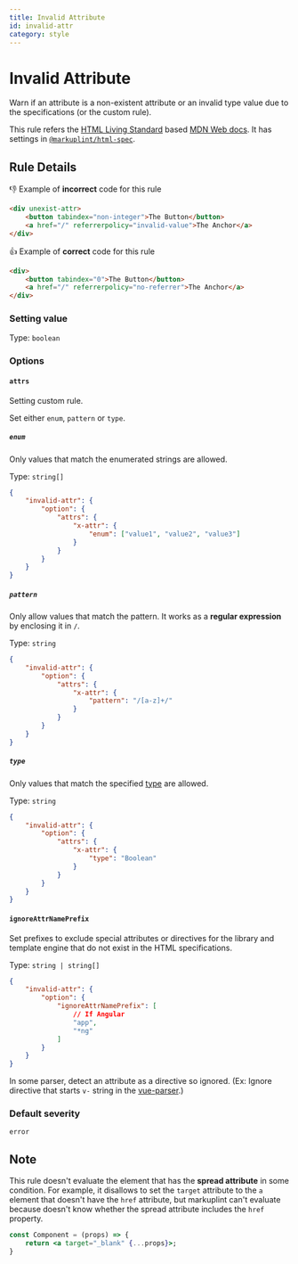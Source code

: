 ```yaml
---
title: Invalid Attribute
id: invalid-attr
category: style
---
```


# Invalid Attribute

Warn if an attribute is a non-existent attribute or an invalid type value due to the specifications (or the custom rule).

This rule refers the [HTML Living Standard](https://html.spec.whatwg.org/) based [MDN Web docs](https://developer.mozilla.org/en/docs/Web/HTML). It has settings in [`@markuplint/html-spec`](https://github.com/markuplint/markuplint/tree/master/packages/%40markuplint/html-spec/src/attributes).

## Rule Details

👎 Example of **incorrect** code for this rule

```html
<div unexist-attr>
	<button tabindex="non-integer">The Button</button>
	<a href="/" referrerpolicy="invalid-value">The Anchor</a>
</div>
```

👍 Example of **correct** code for this rule

```html
<div>
	<button tabindex="0">The Button</button>
	<a href="/" referrerpolicy="no-referrer">The Anchor</a>
</div>
```

### Setting value

Type: `boolean`

### Options

#### `attrs`

Setting custom rule.

Set either `enum`, `pattern` or `type`.

##### `enum`

Only values ​​that match the enumerated strings are allowed.

Type: `string[]`

```json
{
	"invalid-attr": {
		"option": {
			"attrs": {
				"x-attr": {
					"enum": ["value1", "value2", "value3"]
				}
			}
		}
	}
}
```

##### `pattern`

Only allow values ​​that match the pattern. It works as a **regular expression** by enclosing it in `/`.

Type: `string`

```json
{
	"invalid-attr": {
		"option": {
			"attrs": {
				"x-attr": {
					"pattern": "/[a-z]+/"
				}
			}
		}
	}
}
```

##### `type`

Only values that match the specified [type](https://github.com/markuplint/markuplint/blob/master/packages/%40markuplint/ml-spec/src/types.ts#L129-L163) are allowed.

Type: `string`

```json
{
	"invalid-attr": {
		"option": {
			"attrs": {
				"x-attr": {
					"type": "Boolean"
				}
			}
		}
	}
}
```

#### `ignoreAttrNamePrefix`

Set prefixes to exclude special attributes or directives for the library and template engine that do not exist in the HTML specifications.

Type: `string | string[]`

```json
{
	"invalid-attr": {
		"option": {
			"ignoreAttrNamePrefix": [
				// If Angular
				"app",
				"*ng"
			]
		}
	}
}
```

In some parser, detect an attribute as a directive so ignored. (Ex: Ignore directive that starts `v-` string in the [vue-parser](https://github.com/markuplint/markuplint/tree/master/packages/@markuplint/vue-parser).)

### Default severity

`error`

## Note

This rule doesn't evaluate the element that has the **spread attribute** in some condition. For example, it disallows to set the `target` attribute to the `a` element that doesn't have the `href` attribute, but markuplint can't evaluate because doesn't know whether the spread attribute includes the `href` property.

```jsx
const Component = (props) => {
	return <a target="_blank" {...props}>;
}
```
